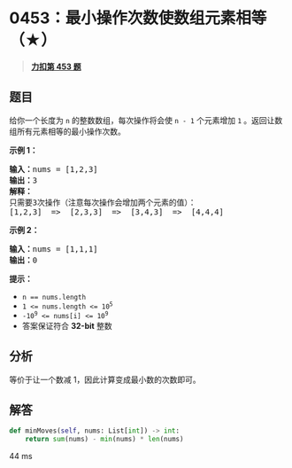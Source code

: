 # 0453：最小操作次数使数组元素相等（★）


> <u>**[力扣第 453 题](https://leetcode.cn/problems/minimum-moves-to-equal-array-elements/)**</u>

## 题目

<p>给你一个长度为 <code>n</code> 的整数数组，每次操作将会使 <code>n - 1</code> 个元素增加 <code>1</code> 。返回让数组所有元素相等的最小操作次数。</p>



<p><strong>示例 1：</strong></p>

<pre>
<strong>输入：</strong>nums = [1,2,3]
<strong>输出：</strong>3
<strong>解释：</strong>
只需要3次操作（注意每次操作会增加两个元素的值）：
[1,2,3]  =&gt;  [2,3,3]  =&gt;  [3,4,3]  =&gt;  [4,4,4]
</pre>

<p><strong>示例 2：</strong></p>

<pre>
<strong>输入：</strong>nums = [1,1,1]
<strong>输出：</strong>0
</pre>



<p><strong>提示：</strong></p>

<ul>
<li><code>n == nums.length</code></li>
<li><code>1 &lt;= nums.length &lt;= 10<sup>5</sup></code></li>
<li><code>-10<sup>9</sup> &lt;= nums[i] &lt;= 10<sup>9</sup></code></li>
<li>答案保证符合 <strong>32-bit</strong> 整数</li>
</ul>


## 分析

等价于让一个数减 1，因此计算变成最小数的次数即可。

## 解答


```python
def minMoves(self, nums: List[int]) -> int:
	return sum(nums) - min(nums) * len(nums)
```
44 ms
